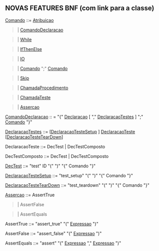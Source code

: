 ## NOVAS FEATURES BNF (com link para a classe) 

[Comando](Imperativa2/src/li2/plp/imperative1/command/Comando.java) ::= [Atribuicao](/Imperativa2/src/li2/plp/imperative1/command/Atribuicao.java) 

> | [ComandoDeclaracao](/Imperativa2/src/li2/plp/imperative1/command/ComandoDeclaracao.java) 
  
> | [While](/Imperativa2/src/li2/plp/imperative1/command/While.java)

> | [IfThenElse](/Imperativa2/src/li2/plp/imperative1/command/IfThenElse.java)

> | [IO](/Imperativa2/src/li2/plp/imperative1/command/IO.java)

> | [Comando](Imperativa2/src/li2/plp/imperative1/command/Comando.java) ";" [Comando](Imperativa2/src/li2/plp/imperative1/command/Comando.java)

> | [Skip](/Imperativa2/src/li2/plp/imperative1/command/Skip.java)

> | [ChamadaProcedimento](Imperativa2/src/li2/plp/imperative2/command/ChamadaProcedimento.java)

> | [ChamadaTeste](/Imperativa2/src/li2/plp/imperative2/command/ChamadaTeste.java)

> | [Assercao](/Imperativa2/src/li2/plp/imperative2/command/ChamadaAssert.java)



[ComandoDeclaracao](/Imperativa2/src/li2/plp/imperative1/command/ComandoDeclaracao.java) :: = "{" [Declaracao](/Imperativa2/src/li2/plp/imperative1/declaration/Declaracao.java) [ "," [DeclaracaoTestes](/Imperativa2/src/li2/plp/imperative2/declaration/DeclaracaoTeste.java) ] ";" [Comando](Imperativa2/src/li2/plp/imperative1/command/Comando.java) "}"

[DeclaracaoTestes](/Imperativa2/src/li2/plp/imperative2/declaration/DeclaracaoTeste.java) ::= [[DeclaracaoTesteSetup](/Imperativa2/src/li2/plp/imperative2/declaration/DeclaracaoTesteSetup.java) ] [DeclaracaoTeste](/Imperativa2/src/li2/plp/imperative2/declaration/DefTeste.java) [[DeclaracaoTesteTearDown](/Imperativa2/src/li2/plp/imperative2/declaration/DefTesteTeardown.java)]

DeclaracaoTeste ::= DecTest | DecTestComposto

DecTestComposto ::= DecTest | DecTestComposto

[DecTest](/Imperativa2/src/li2/plp/imperative2/declaration/DefTeste.java) ::= "test" ID "(" ")" "{" Comando "}"

[DeclaracaoTesteSetup](/Imperativa2/src/li2/plp/imperative2/declaration/DeclaracaoTesteSetup.java) ::= "test_setup" "(" ")" "{" Comando "}"

[DeclaracaoTesteTearDown](/Imperativa2/src/li2/plp/imperative2/declaration/DefTesteTeardown.java) ::= "test_teardown" "(" ")" "{" Comando "}"


[Assercao](/Imperativa2/src/li2/plp/imperative2/command/ChamadaAssert.java) ::= AssertTrue

> | AssertFalse

> | AssertEquals

AssertTrue ::=  "assert_true" "(" [Expressao](/Imperativa2/src/li2/plp/expressions2/expression/Expressao.java) ")"

AssertFalse ::=  "assert_false" "(" [Expressao](/Imperativa2/src/li2/plp/expressions2/expression/Expressao.java) ")"

AssertEquals ::=  "assert" "(" [Expressao](/Imperativa2/src/li2/plp/expressions2/expression/Expressao.java) "," [Expressao](/Imperativa2/src/li2/plp/expressions2/expression/Expressao.java) ")"
